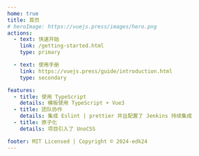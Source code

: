 ```yaml
---
home: true
title: 首页
# heroImage: https://vuejs.press/images/hero.png
actions:
  - text: 快速开始
    link: /getting-started.html
    type: primary

  - text: 使用手册
    link: https://vuejs.press/guide/introduction.html
    type: secondary

features:
  - title: 使用 TypeScript
    details: 模板使用 TypeScript + Vue3
  - title: 团队协作
    details: 集成 Eslint | prettier 并且配置了 Jenkins 持续集成
  - title: 原子化
    details: 项目引入了 UnoCSS

footer: MIT Licensed | Copyright © 2024-edk24
---
```

